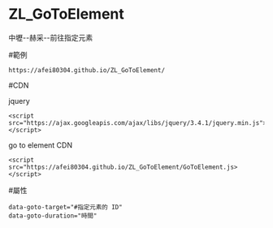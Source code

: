 # ZL_GoToElement
中壢--赫采--前往指定元素

#範例

    https://afei80304.github.io/ZL_GoToElement/

#CDN

jquery

    <script src="https://ajax.googleapis.com/ajax/libs/jquery/3.4.1/jquery.min.js"></script>

go to element CDN

    <script src="https://afei80304.github.io/ZL_GoToElement/GoToElement.js></script>

#屬性

    data-goto-target="#指定元素的 ID"
    data-goto-duration="時間"

